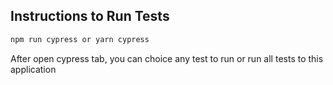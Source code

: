 ## Instructions to Run Tests

```bash
npm run cypress or yarn cypress
```

After open cypress tab, you can choice any test to run or run all tests to this application
